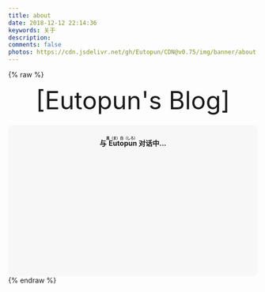 ```yaml
---
title: about
date: 2018-12-12 22:14:36
keywords: 关于
description: 
comments: false
photos: https://cdn.jsdelivr.net/gh/Eutopun/CDN@v0.75/img/banner/about.jpg
---
```

{% raw %}
<!-- 因为vue和botui更新导至bug,现将对话移至js下的botui中配置 -->
<div class="entry-content">
  <div class="moe-mashiro" style="text-align:center; font-size: 50px; margin-bottom: 20px;">[Eutopun's Blog]</div>
  <div id="hello-mashiro" class="popcontainer" style="min-height: 300px; padding: 2px 6px 4px; background-color: rgba(242, 242, 242, 0.5); border-radius: 10px;">
    <center>
    <p>
    </p>
    <h4>
    与<ruby>
    Eutopun<rp>
    （</rp>
    <rt>
    真（ま）白（しろ）</rt>
    <rp>
    ）</rp>
    </ruby>
    对话中...</h4>
    <p>
    </p>
    </center>
    <bot-ui></botui>
  </div>
</div>
<script src="/js/botui.js"></script>
<script>
bot_ui_ini()
</script>
{% endraw %}